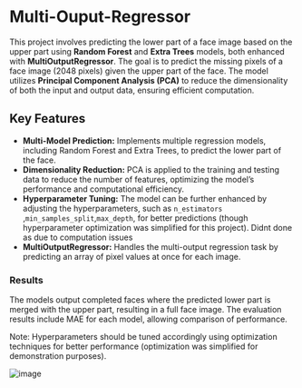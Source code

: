 # Multi-Ouput-Regressor


This project involves predicting the lower part of a face image based on the upper part using **Random Forest** and **Extra Trees** models, both enhanced with **MultiOutputRegressor**. The goal is to predict the missing pixels of a face image (2048 pixels) given the upper part of the face. The model utilizes **Principal Component Analysis (PCA)** to reduce the dimensionality of both the input and output data, ensuring efficient computation.

## Key Features

- **Multi-Model Prediction:** Implements multiple regression models, including Random Forest and Extra Trees, to predict the lower part of the face.
- **Dimensionality Reduction:** PCA is applied to the training and testing data to reduce the number of features, optimizing the model’s performance and computational efficiency.
- **Hyperparameter Tuning:** The model can be further enhanced by adjusting the hyperparameters, such as `n_estimators` ,`min_samples_split`,`max_depth`, for better predictions (though hyperparameter optimization was simplified for this project). Didnt done as due to computation issues
- **MultiOutputRegressor:** Handles the multi-output regression task by predicting an array of pixel values at once for each image.


### Results

The models output completed faces where the predicted lower part is merged with the upper part, resulting in a full face image. The evaluation results include MAE for each model, allowing comparison of performance.

Note: Hyperparameters should be tuned accordingly using optimization techniques for better performance (optimization was simplified for demonstration purposes).

![image](https://github.com/user-attachments/assets/a7fee03c-ac91-457e-8b23-09acece54020)
